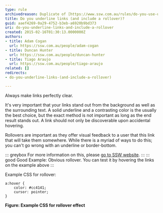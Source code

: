 ```yaml
---
type: rule
archivedreason: Duplicate of [https://www.ssw.com.au/rules/do-you-use-underlines-only-on-links](/rules/do-you-use-underlines-only-on-links)
title: Do you underline links (and include a rollover)?
guid: aaef4269-0a29-4752-b3eb-a6920b9bd373
uri: do-you-underline-links-and-include-a-rollover
created: 2015-02-16T01:30:13.0000000Z
authors:
- title: Adam Cogan
  url: https://ssw.com.au/people/adam-cogan
- title: Duncan Hunter
  url: https://ssw.com.au/people/duncan-hunter
- title: Tiago Araujo
  url: https://ssw.com.au/people/tiago-araujo
related: []
redirects:
- do-you-underline-links-(and-include-a-rollover)

---
```


Always make links perfectly clear.

<!--endintro-->

It's very important that your links stand out from the background as well as the surrounding text. A solid underline and a contrasting color is the usually the best choice, but the exact method is not important as long as the end result stands out. A link should not only be discoverable upon accidental hovering.

Rollovers are important as they offer visual feedback to a user that this link that will take them somewhere. While there is a myriad of ways to do this; you can't go wrong with an underline or border-bottom.

::: greybox
For more information on this, please [go to SSW website](https://www.ssw.com.au/).
:::
::: good
Good Example: Obvious rollover. You can test it by hovering the links on the example above
:::

Example CSS for rollover:

```
a:hover { 
    color: #cc4141;
    cursor: pointer;
}
```

**Figure: Example CSS for rollover effect**
